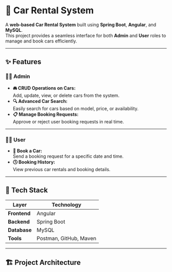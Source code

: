 # 🚗 Car Rental System

A **web-based Car Rental System** built using **Spring Boot**, **Angular**, and **MySQL**.  
This project provides a seamless interface for both **Admin** and **User** roles to manage and book cars efficiently.

---

## ✨ Features

### 👨‍💼 Admin
- **🚘 CRUD Operations on Cars:**  
  Add, update, view, or delete cars from the system.
- **🔍 Advanced Car Search:**  
  Easily search for cars based on model, price, or availability.
- **📋 Manage Booking Requests:**  
  Approve or reject user booking requests in real time.

---

### 🙋‍♂️ User
- **📅 Book a Car:**  
  Send a booking request for a specific date and time.
- **🕓 Booking History:**  
  View previous car rentals and booking details.

---

## 🧰 Tech Stack

| Layer | Technology |
|-------|-------------|
| **Frontend** | Angular |
| **Backend** | Spring Boot |
| **Database** | MySQL |
| **Tools** | Postman, GitHub, Maven |

---

## 🏗️ Project Architecture
